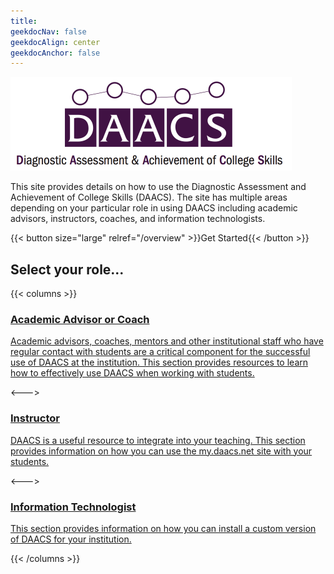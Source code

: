 ```yaml
---
title: 
geekdocNav: false
geekdocAlign: center
geekdocAnchor: false
---
```


<img src='/images/DAACS_Centered.png' height='150px' />

<!-- markdownlint-capture -->
<!-- markdownlint-disable MD033 -->

<!--span class="badge-placeholder">[![Build Status](https://img.shields.io/drone/build/thegeeklab/hugo-geekdoc?logo=drone&server=https%3A%2F%2Fdrone.thegeeklab.de)](https://drone.thegeeklab.de/thegeeklab/hugo-geekdoc)</span>
<span class="badge-placeholder">[![Hugo Version](https://img.shields.io/badge/hugo-0.83-blue.svg)](https://gohugo.io)</span>
<span class="badge-placeholder">[![GitHub release](https://img.shields.io/github/v/release/thegeeklab/hugo-geekdoc)](https://github.com/thegeeklab/hugo-geekdoc/releases/latest)</span>
<span class="badge-placeholder">[![GitHub contributors](https://img.shields.io/github/contributors/thegeeklab/hugo-geekdoc)](https://github.com/thegeeklab/hugo-geekdoc/graphs/contributors)</span>
<span class="badge-placeholder">[![License: MIT](https://img.shields.io/github/license/thegeeklab/hugo-geekdoc)](https://github.com/thegeeklab/hugo-geekdoc/blob/main/LICENSE)</span-->

<!-- markdownlint-restore -->

This site provides details on how to use the Diagnostic Assessment and Achievement of College Skills (DAACS). The site has multiple areas depending on your particular role in using DAACS including academic advisors, instructors, coaches, and information technologists. 

{{< button size="large" relref="/overview" >}}Get Started{{< /button >}}

## Select your role...

{{< columns >}}

<a href="/advisors" class="gdoc-button__link">

### Academic Advisor or Coach

Academic advisors, coaches, mentors and other institutional staff who have regular contact with students are a critical component for the successful use of DAACS at the institution. This section provides resources to learn how to effectively use DAACS when working with students.

</a>

<--->

<a href="/instructors" class="gdoc-button__link">

### Instructor

DAACS is a useful resource to integrate into your teaching. This section provides information on how you can use the my.daacs.net site with your students.

</a>

<--->

<a href="/technical" class="gdoc-button__link">

### Information Technologist

This section provides information on how you can install a custom version of DAACS for your institution.

</a>

{{< /columns >}}


